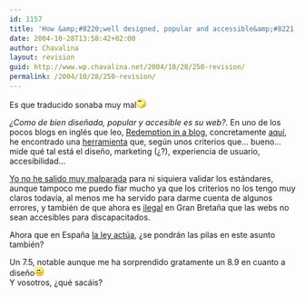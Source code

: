 ```yaml
---
id: 1157
title: 'How &amp;#8220;well designed, popular and accessible&amp;#8221; is your website?'
date: 2004-10-28T13:58:42+02:00
author: Chavalina
layout: revision
guid: http://www.wp.chavalina.net/2004/10/28/250-revision/
permalink: /2004/10/28/250-revision/
---
```

Es que traducido sonaba muy mal![emo](/imagenes/emoticonos/pensativo.gif) 

_&iquest;Como de bien dise&ntilde;ada, popular y accesible es su web?_. En uno de los pocos blogs en inglés que leo, <a href="http://blog.codefront.net/" target="_blank">Redemption in a blog</a>, concretamente <a href="http://blog.codefront.net/archives/2004/10/27/how-well-designed-popular-and-accessible-is-your-website/" target="_blank">aqu&iacute;</a>, he encontrado una <a href="http://sitescore.silktide.com/index.php" target="_blank">herramienta</a> que, seg&uacute;n unos criterios que… bueno… mide qué tal está el dise&ntilde;o, marketing (&iquest;?), experiencia de usuario, accesibilidad…

<a href="http://sitescore.silktide.com/index.php?node=612&#038;pagetree=&#038;mode=&#038;form_refresh=0&#038;form1=1&#038;f1_url=www.chavalina.net&#038;f1_ok=Test&#038;pagetree=" target="_blank">Yo no he salido muy malparada</a> para ni siquiera validar los estándares, aunque tampoco me puedo fiar mucho ya que los criterios no los tengo muy claros todav&iacute;a, al menos me ha servido para darme cuenta de algunos errores, y también de que ahora es <a href="http://www.silktide.com/index.php?pagename=belegal" target="_blank">ilegal</a> en Gran Breta&ntilde;a que las webs no sean accesibles para discapacitados.

Ahora que en Espa&ntilde;a <a href="http://www.internautas.org/article.php?sid=1846" target="_blank">la ley act&uacute;a</a>, &iquest;se pondrán las pilas en este asunto también?

Un 7.5, notable aunque me ha sorprendido gratamente un 8.9 en cuanto a dise&ntilde;o![emo](/imagenes/emoticonos/sonrisa.gif)  
Y vosotros, &iquest;qué sacáis?